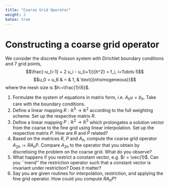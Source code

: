 ```yaml
---
title: "Coarse Grid Operator"
weight: 2
katex: true
---
```


# Constructing a coarse grid operator

We consider the discrete Poisson system with Dirichlet boundary conditions and 7 grid points,
$$\frac{-u_{i-1} + 2 u_i - u_{i+1}}{h^2}  =  f_i,  i=1\dots 5$$
$$u_0 = u_6 & = & 1, & \text{(inhomogeneous)}$$
where the mesh size is $h:=\frac{1}{6}$.

1. Formulate the system of equations in matrix form, i.e. $A_h u = b_h$. Take care with the boundary conditions.
2. Define a linear mapping $R: \mathbb{R}^5 \rightarrow \mathbb{R}^2$ according to the full weighting scheme. Set up the respective matrix $R$.
3. Define a linear mapping $P: \mathbb{R}^2 \rightarrow \mathbb{R}^5$ which prolongates a solution vector from the coarse to the fine grid using linear interpolation. Set up the respective matrix $P$.
How are $R$ and $P$ related?
4. Based on the matrices $R$, $P$ and $A_h$, compute the coarse grid operator $A_{2h}:=RA_h P$. Compare $A_{2h}$ to the operator
that you obtain by discretising the problem on the coarse grid. What do you observe?
5. What happens if you restrict a constant vector, e.g. $r = \vec{1}$. Can you ``mend'' the restriction operator
such that a constant vector is invariant under restriction? Does it matter?
6. Say you are given routines for interpolation, restriction, and applying the fine grid operator. How could you compute $RA_h P$?
